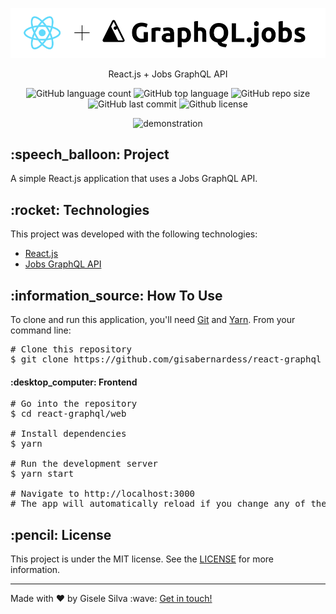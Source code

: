 <div id="readme" class="Box-body readme blob js-code-block-container">
  <article class="markdown-body entry-content p-3 p-md-6" itemprop="text">
    <p align="center"><img width="700px" alt="logo" src="https://github.com/gisabernardess/react-graphql/blob/main/.github/logo.png"></p>
    <p align="center">React.js + Jobs GraphQL API</p>
    <p align="center">
      <img alt="GitHub language count" src="https://img.shields.io/github/languages/count/gisabernardess/react-graphql">
      <img alt="GitHub top language" src="https://img.shields.io/github/languages/top/gisabernardess/react-graphql">
      <img alt="GitHub repo size" src="https://img.shields.io/github/repo-size/gisabernardess/react-graphql">
      <img alt="GitHub last commit" src="https://img.shields.io/github/last-commit/gisabernardess/react-graphql">
      <img alt="Github license" src="https://img.shields.io/github/license/gisabernardess/react-graphql">
    </p>
    <p align="center"><img width="500px" alt="demonstration" src="/"></p>
    <h2>:speech_balloon: Project</h2>
    <p>A simple React.js application that uses a Jobs GraphQL API.</p>
    <h2>:rocket: Technologies</h2>
    <p>This project was developed with the following technologies:</p>
    <ul>
      <li><a href="https://reactjs.org/" rel="nofollow">React.js</a></li>
      <li><a href="https://graphql.jobs/docs/api/" rel="nofollow">Jobs GraphQL API</a></li>
    </ul>
    <h2>:information_source:</a> How To Use </h2>
    <p>To clone and run this application, you'll need <a href="https://git-scm.com" rel="nofollow">Git</a> and  <a href="https://legacy.yarnpkg.com" rel="nofollow">Yarn</a>. From your command line:</p>
    <div class="highlight highlight-source-shell">
      <pre><span class="pl-c"><span class="pl-c">#</span> Clone this repository</span>
$ git clone https://github.com/gisabernardess/react-graphql</pre>
    </div>
    <h4>:desktop_computer: Frontend</h4>
    <div class="highlight highlight-source-shell">
      <pre><span class="pl-c"><span class="pl-c">#</span> Go into the repository</span>
$ <span class="pl-c1">cd</span> react-graphql/web <br/>
<span class="pl-c"><span class="pl-c">#</span> Install dependencies</span>
$ yarn <br/>
<span class="pl-c"><span class="pl-c">#</span> Run the development server</span>
$ yarn start <br/>
<span class="pl-c"><span class="pl-c">#</span> Navigate to http://localhost:3000</span>
<span class="pl-c"><span class="pl-c">#</span> The app will automatically reload if you change any of the source files.</span></pre>
</div>
    <h2>:pencil: License</h2>
    <p>This project is under the MIT license. See the <a href="https://github.com/gisabernardess/react-graphql/blob/main/LICENSE" rel="nofollow">LICENSE</a> for more information.</p>
    <hr>
    <p>Made with ♥ by Gisele Silva :wave: <a href="https://www.linkedin.com/in/gisabernardess/" rel="nofollow">Get in touch!</a></p>
  </article>
</div>
